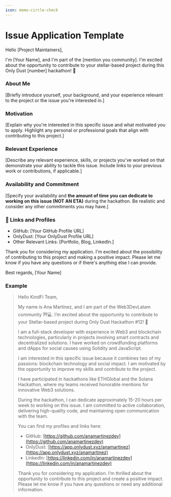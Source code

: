 ```yaml
---
icon: memo-circle-check
---
```


# Issue Application Template

Hello \[Project Maintainers],

I'm \[Your Name], and I'm part of the \[mention you community]. I'm excited about the opportunity to contribute to your stellar-based project during this Only Dust \[number] hackathon! 🚀

### **About Me**

\[Briefly introduce yourself, your background, and your experience relevant to the project or the issue you're interested in.]

### **Motivation**

\[Explain why you're interested in this specific issue and what motivated you to apply. Highlight any personal or professional goals that align with contributing to this project.]

### **Relevant Experience**

\[Describe any relevant experience, skills, or projects you've worked on that demonstrate your ability to tackle this issue. Include links to your previous work or contributions, if applicable.]

### **Availability and Commitment**

\[Specify your availability and **the amount of time you can dedicate to working on this issue (NOT AN ETA)** during the hackathon. Be realistic and consider any other commitments you may have.]

### **👀 Links and Profiles**

* GitHub: \[Your GitHub Profile URL]
* OnlyDust: \[Your OnlyDust Profile URL]
* Other Relevant Links: \[Portfolio, Blog, LinkedIn.]

Thank you for considering my application. I'm excited about the possibility of contributing to this project and making a positive impact. Please let me know if you have any questions or if there's anything else I can provide.

Best regards, \[Your Name]

### **Example**

> Hello KindFi Team,
>
> My name is Ana Martínez, and I am part of the Web3DevLatam community ⛩️💻. I’m excited about the opportunity to contribute to your Stellar-based project during Only Dust Hackathon #12! 🚀
>
> I am a full-stack developer with experience in Web3 and blockchain technologies, particularly in projects involving smart contracts and decentralized solutions. I have worked on crowdfunding platforms and dApps for social causes using Solidity and JavaScript.
>
> I am interested in this specific issue because it combines two of my passions: blockchain technology and social impact. I am motivated by the opportunity to improve my skills and contribute to the project.
>
> I have participated in hackathons like ETHGlobal and the Solana Hackathon, where my teams received honorable mentions for innovative Web3 solutions.
>
> During the hackathon, I can dedicate approximately 15-20 hours per week to working on this issue. I am committed to active collaboration, delivering high-quality code, and maintaining open communication with the team.
>
> You can find my profiles and links here:
>
> * GitHub: [https://github.com/anamartinezdev](https://github.com/anamartinezdev)
> * OnlyDust: [https://app.onlydust.xyz/anamartinez](https://app.onlydust.xyz/anamartinez)
> * LinkedIn: [https://linkedin.com/in/anamartinezdev](https://linkedin.com/in/anamartinezdev)
>
> Thank you for considering my application. I’m thrilled about the opportunity to contribute to this project and create a positive impact. Please let me know if you have any questions or need any additional information.
